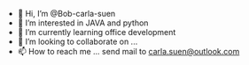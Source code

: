 - 👋 Hi, I’m @Bob-carla-suen
- 👀 I’m interested in JAVA and python
- 🌱 I’m currently learning  office development
- 💞️ I’m looking to collaborate on ...
- 📫 How to reach me ... send mail to carla.suen@outlook.com

<!---
Bob-carla-suen/Bob-carla-suen is a ✨ special ✨ repository because its `README.md` (this file) appears on your GitHub profile.
You can click the Preview link to take a look at your changes.
--->
